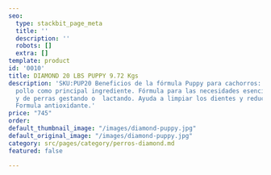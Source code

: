 ```yaml
---
seo:
  type: stackbit_page_meta
  title: ''
  description: ''
  robots: []
  extra: []
template: product
id: '0010'
title: DIAMOND 20 LBS PUPPY 9.72 Kgs
description: 'SKU:PUP20 Beneficios de la fórmula Puppy para cachorros: Proteína de
  pollo como principal ingrediente. Fórmula para las necesidades esenciales de cachorros
  y de perras gestando o  lactando. Ayuda a limpiar los dientes y reducir la placa.
  Formula antioxidante.'
price: "745"
order: 
default_thumbnail_image: "/images/diamond-puppy.jpg"
default_original_image: "/images/diamond-puppy.jpg"
category: src/pages/category/perros-diamond.md
featured: false

---
```

